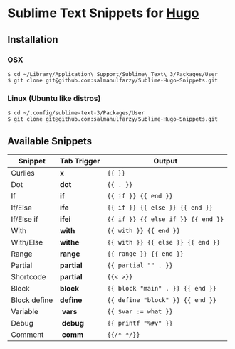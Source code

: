 # Sublime Text Snippets for [Hugo](https://gohugo.io)

## Installation

### OSX

    $ cd ~/Library/Application\ Support/Sublime\ Text\ 3/Packages/User
    $ git clone git@github.com:salmanulfarzy/Sublime-Hugo-Snippets.git

### Linux (Ubuntu like distros)

    $ cd ~/.config/sublime-text-3/Packages/User
    $ git clone git@github.com:salmanulfarzy/Sublime-Hugo-Snippets.git

## Available Snippets

| Snippet      | Tab Trigger | Output                             |
| ------------ | ----------- | ---------------------------------- |
| Curlies      | **x**       | `{{ }}`                            |
| Dot          | **dot**     | `{{ . }}`                          |
| If           | **if**      | `{{ if }} {{ end }}`               |
| If/Else      | **ife**     | `{{ if }} {{ else }} {{ end }}`    |
| If/Else if   | **ifei**    | `{{ if }} {{ else if }} {{ end }}` |
| With         | **with**    | `{{ with }} {{ end }}`             |
| With/Else    | **withe**   | `{{ with }} {{ else }} {{ end }}`  |
| Range        | **range**   | `{{ range }} {{ end }}`            |
| Partial      | **partial** | `{{ partial "" . }}`               |
| Shortcode    | **partial** | `{{< >}}`                          |
| Block        | **block**   | `{{ block "main" . }} {{ end }}`   |
| Block define | **define**  | `{{ define "block" }} {{ end }}`   |
| Variable     |  **vars**   | `{{ $var := what }}`               |
| Debug        |  **debug**  | `{{ printf "%#v" }}`               |
| Comment      |  **comm**   | `{{/* */}}`                        |
